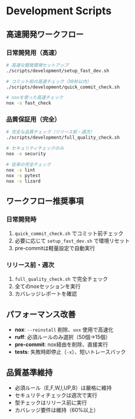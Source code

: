 # Development Scripts

## 高速開発ワークフロー

### 日常開発用（高速）

```bash
# 高速な開発環境セットアップ
./scripts/development/setup_fast_dev.sh

# コミット前の高速チェック（30秒以内）
./scripts/development/quick_commit_check.sh

# noxを使った高速チェック
nox -s fast_check
```

### 品質保証用（完全）

```bash
# 完全な品質チェック（リリース前・週次）
./scripts/development/full_quality_check.sh

# セキュリティチェックのみ
nox -s security

# 従来の完全チェック
nox -s lint
nox -s pytest
nox -s lizard
```

## ワークフロー推奨事項

### 日常開発時

1. `quick_commit_check.sh` でコミット前チェック
2. 必要に応じて `setup_fast_dev.sh` で環境リセット
3. pre-commitは軽量設定で自動実行

### リリース前・週次

1. `full_quality_check.sh` で完全チェック
2. 全てのnoxセッションを実行
3. カバレッジレポートを確認

## パフォーマンス改善

- **nox**: `--reinstall` 削除、`uvx` 使用で高速化
- **ruff**: 必須ルールのみ選択（50個→15個）
- **pre-commit**: nox経由を削除、直接実行
- **tests**: 失敗時即停止（`-x`）、短いトレースバック

## 品質基準維持

- 必須ルール（E,F,W,I,UP,B）は厳格に維持
- セキュリティチェックは週次で実行
- 型チェックはリリース前に実行
- カバレッジ要件は維持（60%以上）
